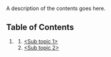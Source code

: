 # <SUBJECT>
A description of the contents goes here.

## Table of Contents
1. [<Topic Name>](topics/sub_topic_1.md)
    1. [<Sub topic 1>](topics/sub_topic_1.md#sub-topic-1)
    2. [<Sub topic 2>](topics/sub_topic_1.md#sub-topic-2)